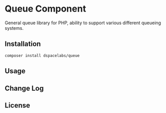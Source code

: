 Queue Component
===============

General queue library for PHP, ability to support various different queueing
systems.

## Installation

```
composer install dspacelabs/queue
```

## Usage

## Change Log

## License
